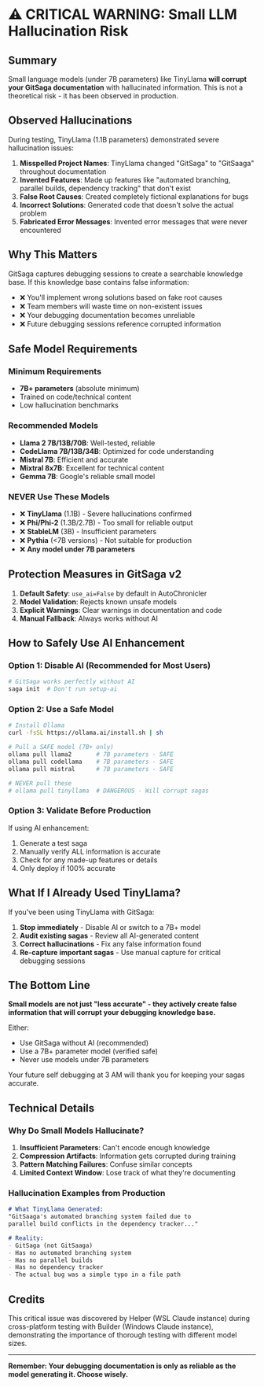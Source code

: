 # ⚠️ CRITICAL WARNING: Small LLM Hallucination Risk

## Summary

Small language models (under 7B parameters) like TinyLlama **will corrupt your GitSaga documentation** with hallucinated information. This is not a theoretical risk - it has been observed in production.

## Observed Hallucinations

During testing, TinyLlama (1.1B parameters) demonstrated severe hallucination issues:

1. **Misspelled Project Names**: TinyLlama changed "GitSaga" to "GitSaaga" throughout documentation
2. **Invented Features**: Made up features like "automated branching, parallel builds, dependency tracking" that don't exist
3. **False Root Causes**: Created completely fictional explanations for bugs
4. **Incorrect Solutions**: Generated code that doesn't solve the actual problem
5. **Fabricated Error Messages**: Invented error messages that were never encountered

## Why This Matters

GitSaga captures debugging sessions to create a searchable knowledge base. If this knowledge base contains false information:

- ❌ You'll implement wrong solutions based on fake root causes
- ❌ Team members will waste time on non-existent issues  
- ❌ Your debugging documentation becomes unreliable
- ❌ Future debugging sessions reference corrupted information

## Safe Model Requirements

### Minimum Requirements
- **7B+ parameters** (absolute minimum)
- Trained on code/technical content
- Low hallucination benchmarks

### Recommended Models
- **Llama 2 7B/13B/70B**: Well-tested, reliable
- **CodeLlama 7B/13B/34B**: Optimized for code understanding
- **Mistral 7B**: Efficient and accurate
- **Mixtral 8x7B**: Excellent for technical content
- **Gemma 7B**: Google's reliable small model

### NEVER Use These Models
- ❌ **TinyLlama** (1.1B) - Severe hallucinations confirmed
- ❌ **Phi/Phi-2** (1.3B/2.7B) - Too small for reliable output
- ❌ **StableLM** (3B) - Insufficient parameters
- ❌ **Pythia** (<7B versions) - Not suitable for production
- ❌ **Any model under 7B parameters**

## Protection Measures in GitSaga v2

1. **Default Safety**: `use_ai=False` by default in AutoChronicler
2. **Model Validation**: Rejects known unsafe models
3. **Explicit Warnings**: Clear warnings in documentation and code
4. **Manual Fallback**: Always works without AI

## How to Safely Use AI Enhancement

### Option 1: Disable AI (Recommended for Most Users)
```bash
# GitSaga works perfectly without AI
saga init  # Don't run setup-ai
```

### Option 2: Use a Safe Model
```bash
# Install Ollama
curl -fsSL https://ollama.ai/install.sh | sh

# Pull a SAFE model (7B+ only)
ollama pull llama2       # 7B parameters - SAFE
ollama pull codellama    # 7B parameters - SAFE  
ollama pull mistral      # 7B parameters - SAFE

# NEVER pull these
# ollama pull tinyllama  # DANGEROUS - Will corrupt sagas
```

### Option 3: Validate Before Production
If using AI enhancement:
1. Generate a test saga
2. Manually verify ALL information is accurate
3. Check for any made-up features or details
4. Only deploy if 100% accurate

## What If I Already Used TinyLlama?

If you've been using TinyLlama with GitSaga:

1. **Stop immediately** - Disable AI or switch to a 7B+ model
2. **Audit existing sagas** - Review all AI-generated content
3. **Correct hallucinations** - Fix any false information found
4. **Re-capture important sagas** - Use manual capture for critical debugging sessions

## The Bottom Line

**Small models are not just "less accurate" - they actively create false information that will corrupt your debugging knowledge base.**

Either:
- Use GitSaga without AI (recommended)
- Use a 7B+ parameter model (verified safe)
- Never use models under 7B parameters

Your future self debugging at 3 AM will thank you for keeping your sagas accurate.

## Technical Details

### Why Do Small Models Hallucinate?

1. **Insufficient Parameters**: Can't encode enough knowledge
2. **Compression Artifacts**: Information gets corrupted during training
3. **Pattern Matching Failures**: Confuse similar concepts
4. **Limited Context Window**: Lose track of what they're documenting

### Hallucination Examples from Production

```markdown
# What TinyLlama Generated:
"GitSaaga's automated branching system failed due to 
parallel build conflicts in the dependency tracker..."

# Reality:
- GitSaga (not GitSaaga)  
- Has no automated branching system
- Has no parallel builds
- Has no dependency tracker
- The actual bug was a simple typo in a file path
```

## Credits

This critical issue was discovered by Helper (WSL Claude instance) during cross-platform testing with Builder (Windows Claude instance), demonstrating the importance of thorough testing with different model sizes.

---

**Remember: Your debugging documentation is only as reliable as the model generating it. Choose wisely.**